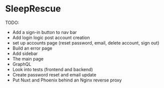 # SleepRescue

TODO:
- Add a sign-in button to nav bar
- Add login logic post account creation
- set up accounts page (reset password, email, delete account, sign out)
- Build an error page
- Add sidebar
- The main page
- GraphQL
- Look into tests (frontend and backend)
- Create password reset and email update
- Put Nuxt and Phoenix behind an Nginx reverse proxy
